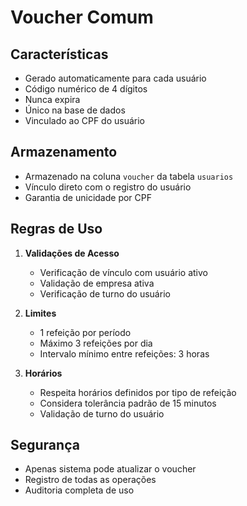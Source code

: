 # Voucher Comum

## Características
- Gerado automaticamente para cada usuário
- Código numérico de 4 dígitos
- Nunca expira
- Único na base de dados
- Vinculado ao CPF do usuário

## Armazenamento
- Armazenado na coluna `voucher` da tabela `usuarios`
- Vínculo direto com o registro do usuário
- Garantia de unicidade por CPF

## Regras de Uso
1. **Validações de Acesso**
   - Verificação de vínculo com usuário ativo
   - Validação de empresa ativa
   - Verificação de turno do usuário

2. **Limites**
   - 1 refeição por período
   - Máximo 3 refeições por dia
   - Intervalo mínimo entre refeições: 3 horas

3. **Horários**
   - Respeita horários definidos por tipo de refeição
   - Considera tolerância padrão de 15 minutos
   - Validação de turno do usuário

## Segurança
- Apenas sistema pode atualizar o voucher
- Registro de todas as operações
- Auditoria completa de uso
